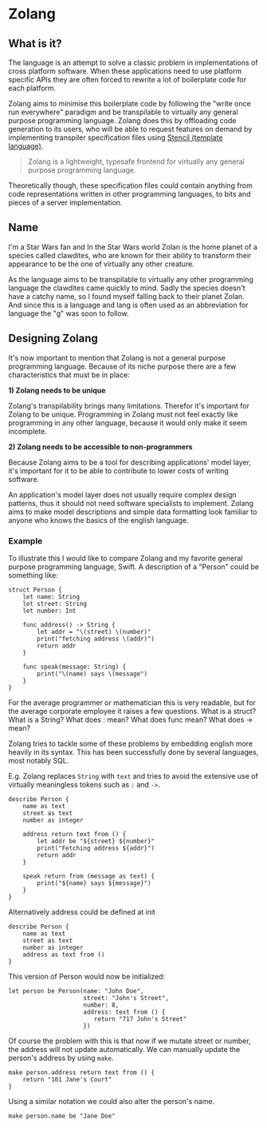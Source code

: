 # Zolang

## What is it?

The language is an attempt to solve a classic problem in implementations of cross platform software. When these applications need to use platform specific APIs they are often forced to rewrite a lot of boilerplate code for each platform.

Zolang aims to minimise this boilerplate code by following the "write once run everywhere" paradigm and be transpilable to virtually any general purpose programming language. Zolang does this by offloading code generation to its users, who will be able to request features on demand by implementing transpiler specification files using [Stencil (template language)](https://stencil.fuller.li/en/latest/).

> Zolang is a lightweight, typesafe frontend for virtually any general purpose programming language.

Theoretically though, these specification files could contain anything from code representations written in other programming languages, to bits and pieces of a server implementation.

## Name
I'm a Star Wars fan and In the Star Wars world Zolan is the home planet of a species called clawdites, who are known for their ability to transform their appearance to be the one of virtually any other creature.

As the language aims to be transpilable to virtually any other programming language the clawdites came quickly to mind. Sadly the species doesn't have a catchy name, so I found myself falling back to their planet Zolan. And since this is a language and lang is often used as an abbreviation for language the "g" was soon to follow.

## Designing Zolang

It's now important to mention that Zolang is not a general purpose programming
language. Because of its niche purpose there are a few characteristics that
must be in place:

**1) Zolang needs to be unique**

Zolang's transpilability brings many limitations. Therefor it's important for Zolang to be unique. Programming in Zolang must not feel exactly like programming in any other language, because it would only make it seem incomplete.

**2) Zolang needs to be accessible to non-programmers**

Because Zolang aims to be a tool for describing applications' model layer, it's
important for it to be able to contribute to lower costs of writing software.

An application's model layer does not usually require complex design patterns,
thus it should not need software specialists to implement. Zolang aims to make model descriptions and simple data formatting look familiar to anyone who knows the basics of the english language.

### Example

To illustrate this I would like to compare Zolang and my favorite general purpose programming language, Swift. A description of
a "Person" could be something like:

```
struct Person {
	let name: String
	let street: String
	let number: Int

	func address() -> String {
		let addr = "\(street) \(number)"
		print("fetching address \(addr)")
		return addr
	}

	func speak(message: String) {
		print("\(name) says \(message")
	}
}
```

For the average programmer or mathematician this is very readable, but for the average corporate employee it raises a few questions. What is a struct? What is a String? What does : mean? What does func mean? What does -> mean?

Zolang tries to tackle some of these problems by embedding english more heavily in its syntax. This has been successfully done by several languages, most notably SQL.

E.g. Zolang replaces `String` with `text` and tries to avoid the extensive use of virtually meaningless tokens such as `:` and `->`.  


```
describe Person {
	name as text
	street as text
	number as integer

	address return text from () {
		let addr be "${street} ${number}"
		print("Fetching address ${addr}")
		return addr
	}

	speak return from (message as text) {
		print("${name} says ${message}")
	}
}
```

Alternatively address could be defined at init

```
describe Person {
	name as text
	street as text
	number as integer
	address as text from ()
}
```

This version of Person would now be initialized:

```
let person be Person(name: "John Doe",
					 street: "John's Street",
					 number: 8,
					 address: text from () {
						return "717 John's Street"
					 })
```

Of course the problem with this is that now if we mutate street or number, the address will not update automatically. We can manually update the person's address by using `make`.

```
make person.address return text from () {
	return "101 Jane's Court"
}
```

Using a similar notation we could also alter the person's name.

```
make person.name be "Jane Doe"
```

